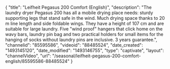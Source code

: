 {
    "title": "Leifheit Pegasus 200 Comfort (English)",
    "description": "The laundry dryer Pegasus 200 has all a mobile drying place needs: sturdy supporting legs that stand safe in the wind. Much drying space thanks to 20 m line length and side foldable wings. They have a height of 107 cm and are suitable for large laundry. Five \"wind proof\" hangers that click home on the wavy bars, laundry pin bag and two practical holders for small items for the hanging of socks without laundry pins are inclusive. 3 years guarantee.",
    "channelid": "85595586",
    "videoid": "88485524",
    "date_created": "1493145120",
    "date_modified": "1493146755",
    "type": "captivate",
    "layout": "channelVideo",
    "url": "\/seasonal\/leifheit-pegasus-200-comfort-english\/85595586-88485524"
}